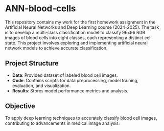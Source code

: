 # ANN-blood-cells

This repository contains my work for the first homework assignment in the Artificial Neural Networks and Deep Learning course (2024-2025). The task is to develop a multi-class classification model to classify 96x96 RGB images of blood cells into eight classes, each representing a distinct cell state. This project involves exploring and implementing artificial neural network models to achieve accurate classification.

## Project Structure
- **Data**: Provided dataset of labeled blood cell images.
- **Code**: Contains scripts for data preprocessing, model training, evaluation, and visualization.
- **Results**: Stores model performance metrics and analysis.

## Objective
To apply deep learning techniques to accurately classify blood cell images, contributing to advancements in medical image analysis.
